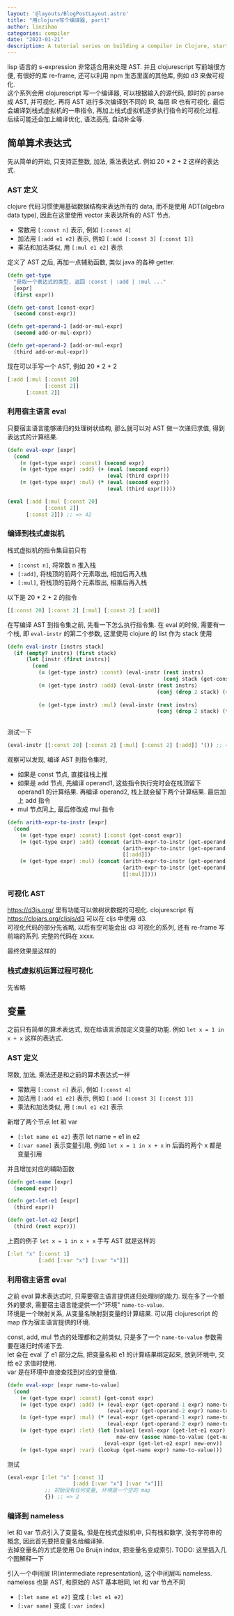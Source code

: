 ```yaml
---
layout: '@layouts/BlogPostLayout.astro'
title: "用clojure写个编译器, part1"
author: linzihao
categories: compiler
date: "2023-01-21"
description: A tutorial series on building a compiler in Clojure, starting with simple arithmetic expressions and progressing to more complex language features, including AST visualization and compilation to stack-based VM instructions.
---
```


lisp 语言的 s-expression 非常适合用来处理 AST. 并且 clojurescript 写前端很方便, 有很好的库 re-frame, 还可以利用 npm 生态里面的其他库, 例如 d3 来做可视化.  
这个系列会用 clojurescript 写一个编译器, 可以根据输入的源代码, 即时的 parse 成 AST, 并可视化. 再将 AST 进行多次编译到不同的 IR, 每层 IR 也有可视化. 最后会编译到栈式虚拟机的一串指令, 再加上栈式虚拟机逐步执行指令的可视化过程. 后续可能还会加上编译优化, 语法高亮, 自动补全等.  

## 简单算术表达式
先从简单的开始, 只支持正整数, 加法, 乘法表达式. 例如 20 * 2 + 2 这样的表达式.
### AST 定义
clojure 代码习惯使用基础数据结构来表达所有的 data, 而不是使用 ADT(algebra data type), 因此在这里使用 vector 来表达所有的 AST 节点.  
- 常数用 `[:const n]` 表示, 例如 `[:const 4]`
- 加法用 `[:add e1 e2]` 表示, 例如 `[:add [:const 3] [:const 1]]`
- 乘法和加法类似, 用 `[:mul e1 e2]` 表示

定义了 AST 之后, 再加一点辅助函数, 类似 java 的各种 getter.
```clojure
(defn get-type 
  "获取一个表达式的类型, 返回 :const | :add | :mul ..."
  [expr]
  (first expr))

(defn get-const [const-expr]
  (second const-expr))

(defn get-operand-1 [add-or-mul-expr]
  (second add-or-mul-expr))

(defn get-operand-2 [add-or-mul-expr]
  (third add-or-mul-expr))
```

现在可以手写一个 AST, 例如 20 * 2 + 2
```clojure
[:add [:mul [:const 20]
            [:const 2]]
      [:const 2]]
```

### 利用宿主语言 eval
只要宿主语言能够递归的处理树状结构, 那么就可以对 AST 做一次递归求值, 得到表达式的计算结果.
```clojure
(defn eval-expr [expr]
  (cond
    (= (get-type expr) :const) (second expr)
    (= (get-type expr) :add) (+ (eval (second expr))
                                (eval (third expr)))
    (= (get-type expr) :mul) (* (eval (second expr))
                                (eval (third expr)))))
```

```clojure
(eval [:add [:mul [:const 20]
            [:const 2]]
      [:const 2]]) ;; => 42
```

### 编译到栈式虚拟机
栈式虚拟机的指令集目前只有
- `[:const n]`, 将常数 n 推入栈
- `[:add]`, 将栈顶的前两个元素取出, 相加后再入栈
- `[:mul]`, 将栈顶的前两个元素取出, 相乘后再入栈
  
以下是 20 * 2 + 2 的指令
```clojure
[[:const 20] [:const 2] [:mul] [:const 2] [:add]]
```

在写编译 AST 到指令集之前, 先看一下怎么执行指令集.
在 eval 的时候, 需要有一个栈, 即 `eval-instr` 的第二个参数, 这里使用 clojure 的 list 作为 stack 使用
```clojure
(defn eval-instr [instrs stack]
  (if (empty? instrs) (first stack)
      (let [instr (first instrs)]
        (cond
          (= (get-type instr) :const) (eval-instr (rest instrs)
                                                  (conj stack (get-const instr)))
          (= (get-type instr) :add) (eval-instr (rest instrs)
                                                (conj (drop 2 stack) (+ (first stack)
                                                                        (second stack))))
          (= (get-type instr) :mul) (eval-instr (rest instrs)
                                                (conj (drop 2 stack) (* (first stack)
                                                                        (second stack)))))))
```

测试一下
```clojure
(eval-instr [[:const 20] [:const 2] [:mul] [:const 2] [:add]] '()) ;; => 42
```

观察可以发现, 编译 AST 到指令集时, 
- 如果是 const 节点, 直接往栈上推
- 如果是 add 节点, 先编译 operand1, 这些指令执行完时会在栈顶留下 operand1 的计算结果. 再编译 operand2, 栈上就会留下两个计算结果. 最后加上 add 指令
- mul 节点同上, 最后修改成 mul 指令
  
```clojure
(defn arith-expr-to-instr [expr]
  (cond
    (= (get-type expr) :const) [:const (get-const expr)]
    (= (get-type expr) :add) (concat (arith-expr-to-instr (get-operand-1 expr))
                                     (arith-expr-to-instr (get-operand-2 expr))
                                     [[:add]])
    (= (get-type expr) :mul) (concat (arith-expr-to-instr (get-operand-1 expr))
                                     (arith-expr-to-instr (get-operand-2 expr))
                                     [[:mul]])))
```

### 可视化 AST
https://d3js.org/ 里有功能可以做树状数据的可视化. clojurescript 有 https://clojars.org/cljsjs/d3 可以在 cljs 中使用 d3.  
可视化代码的部分先省略, 以后有空可能会出 d3 可视化的系列, 还有 re-frame 写前端的系列. 完整的代码在 xxxx.

最终效果是这样的

### 栈式虚拟机运算过程可视化
先省略

## 变量
之前只有简单的算术表达式, 现在给语言添加定义变量的功能. 例如 `let x = 1 in x + x` 这样的表达式.
### AST 定义
常数, 加法, 乘法还是和之前的算术表达式一样
- 常数用 `[:const n]` 表示, 例如 `[:const 4]`
- 加法用 `[:add e1 e2]` 表示, 例如 `[:add [:const 3] [:const 1]]`
- 乘法和加法类似, 用 `[:mul e1 e2]` 表示

新增了两个节点 let 和 var
- `[:let name e1 e2]` 表示 let name = e1 in e2
- `[:var name]` 表示变量引用, 例如 `let x = 1 in x + x` in 后面的两个 x 都是变量引用
  
并且增加对应的辅助函数
```clojure
(defn get-name [expr]
  (second expr))

(defn get-let-e1 [expr]
  (third expr))

(defn get-let-e2 [expr]
  (third (rest expr)))
```

上面的例子 `let x = 1 in x + x` 手写 AST 就是这样的
```clojure
[:let "x" [:const 1]
          [:add [:var "x"] [:var "x"]]]
```

### 利用宿主语言 eval
之前 eval 算术表达式时, 只需要宿主语言提供递归处理树的能力. 现在多了一个额外的要求, 需要宿主语言能提供一个"环境" `name-to-value`.  
环境是一个映射关系, 从变量名映射到变量的计算结果. 可以用 clojurescript 的 map 作为宿主语言提供的环境.

const, add, mul 节点的处理都和之前类似, 只是多了一个 `name-to-value` 参数需要在递归时传递下去.  
let 会在 eval 了 e1 部分之后, 把变量名和 e1 的计算结果绑定起来, 放到环境中, 交给 e2 求值时使用.  
var 是在环境中直接查找到对应的变量值.  
```clojure 
(defn eval-expr [expr name-to-value]
  (cond
    (= (get-type expr) :const) (get-const expr)
    (= (get-type expr) :add) (+ (eval-expr (get-operand-1 expr) name-to-value)
                                (eval-expr (get-operand-2 expr) name-to-value))
    (= (get-type expr) :mul) (* (eval-expr (get-operand-1 expr) name-to-value)
                                (eval-expr (get-operand-2 expr) name-to-value))
    (= (get-type expr) :let) (let [value1 (eval-expr (get-let-e1 expr) name-to-value)
                                   new-env (assoc name-to-value (get-name expr) value1)]
                               (eval-expr (get-let-e2 expr) new-env))
    (= (get-type expr) :var) (lookup (get-name expr) name-to-value)))
```

测试
```clojure
(eval-expr [:let "x" [:const 1]
                     [:add [:var "x"] [:var "x"]]]
            ;; 初始没有任何变量, 环境是一个空的 map
            {}) ;; => 2
```


### 编译到 nameless
let 和 var 节点引入了变量名, 但是在栈式虚拟机中, 只有栈和数字, 没有字符串的概念, 因此首先要把变量名给编译掉.  
去掉变量名的方式是使用 De Bruijn index, 把变量名变成索引. 
TODO: 这里插入几个图解释一下

引入一个中间层 IR(intermediate representation), 这个中间层叫 nameless. nameless 也是 AST, 和原始的 AST 基本相同, let 和 var 节点不同
- `[:let name e1 e2]` 变成 `[:let e1 e2]`
- `[:var name]` 变成 `[:var index]`
